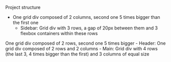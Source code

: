 Project structure
  - One grid div composed of 2 columns, second one 5 times bigger than the first one
    - Sidebar: Grid div with  3 rows, a gap of 20px between them and 3 flexbox containers within these rows
  
  One grid div composed of 2 rows, second one 5 times bigger
    - Header: One grid div composed of 2 rows and 2 columns
    - Main: Grid div with 4 rows (the last 3, 4 times bigger than the first) and 3 columns of equal size

